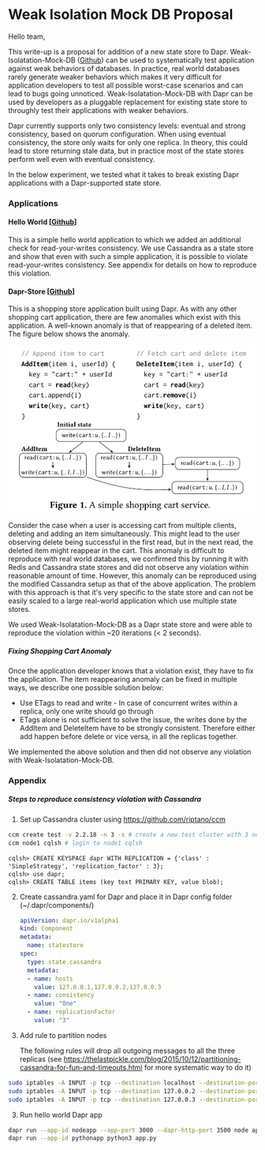 # Weak Isolation Mock DB Proposal

Hello team,

This write-up is a proposal for addition of a new state store to Dapr. Weak-Isolatation-Mock-DB ([Github](https://github.com/microsoft/weak-isolation-mock-db)) can be used to systematically test application against weak behaviors of databases. In practice, real world databases rarely generate weaker behaviors which makes it very difficult for application developers to test all possible worst-case scenarios and can lead to bugs going unnoticed. Weak-Isolatation-Mock-DB with Dapr can be used by developers as a pluggable replacement for existing state store to throughly test their applications with weaker behaviors.



Dapr currently supports only two consistency levels: eventual and strong consistency, based on quorum configuration.  When using eventual consistency, the store only waits for only one replica. In theory, this could lead to store returning stale data, but in practice most of the state stores perform well even with eventual consistency. 

In the below experiment, we tested what it takes to break existing Dapr applications with a Dapr-supported state store.

### Applications

#### Hello World [[Github](https://github.com/dapr/quickstarts/tree/master/hello-world)]

This is a simple hello world application to which we added an additional check for read-your-writes consistency. We use Cassandra as a state store and show that even with such a simple application, it is possible to violate read-your-writes consistency. See appendix for details on how to reproduce this violation.



#### Dapr-Store [[Github](https://github.com/benc-uk/dapr-store)]

This is a shopping store application built using Dapr. As with any other shopping cart application, there are few anomalies which exist with this application. A well-known anomaly is that of reappearing of a deleted item. The figure below shows the anomaly. 



![Shopping Cart Example](shopping_cart_example.png)



Consider the case when a user is accessing cart from multiple clients, deleting and adding an item simultaneously. This might lead to the user observing delete being successful in the first read, but in the next read, the deleted item might reappear in the cart. This anomaly is difficult to reproduce with real world databases, we confirmed this by running it with Redis and Cassandra state stores and did not observe any violation within reasonable amount of time. However, this anomaly can be reproduced using the modified Cassandra setup as that of the above application. The problem with this approach is that it's very specific to the state store and can not be easily scaled to a large real-world application which use multiple state stores.


We used Weak-Isolatation-Mock-DB as a Dapr state store and were able to reproduce the violation within ~20 iterations (< 2 seconds). 

##### Fixing Shopping Cart Anomaly

Once the application developer knows that a violation exist, they have to fix the application. The item reappearing anomaly can be fixed in multiple ways, we describe one possible solution below:

* Use ETags to read and write - In case of concurrent writes within a replica, only one write should go through
* ETags alone is not sufficient to solve the issue, the writes done by the AddItem and DeleteItem have to be strongly consistent. Therefore either add happen before delete or vice versa, in all the replicas together.

We implemented the above solution and then did not observe any violation with Weak-Isolatation-Mock-DB.

### Appendix 

##### Steps to reproduce consistency violation with Cassandra 

1. Set up Cassandra cluster using https://github.com/riptano/ccm

```bash
ccm create test -v 2.2.18 -n 3 -s # create a new test cluster with 3 nodes
ccm node1 cqlsh # login to node1 cqlsh
```

```cassandra
cqlsh> CREATE KEYSPACE dapr WITH REPLICATION = {'class' : 'SimpleStrategy', 'replication_factor' : 3};
cqlsh> use dapr;
cqlsh> CREATE TABLE items (key text PRIMARY KEY, value blob);
```

2. Create cassandra.yaml for Dapr and place it in Dapr config folder (~/.dapr/components/)

   ```yaml
   apiVersion: dapr.io/v1alpha1
   kind: Component
   metadata:
     name: statestore
   spec:
     type: state.cassandra
     metadata:
     - name: hosts
       value: 127.0.0.1,127.0.0.2,127.0.0.3
     - name: consistency
       value: "One"
     - name: replicationFactor
       value: "3"
   ```

   

3. Add rule to partition nodes

   The following rules will drop all outgoing messages to all the three replicas (see https://thelastpickle.com/blog/2015/10/12/partitioning-cassandra-for-fun-and-timeouts.html for more systematic way to do it)

```bash
sudo iptables -A INPUT -p tcp --destination localhost --destination-port 7000 -j DROP
sudo iptables -A INPUT -p tcp --destination 127.0.0.2 --destination-port 7000 -j DROP
sudo iptables -A INPUT -p tcp --destination 127.0.0.3 --destination-port 7000 -j DROP
```

3. Run hello world Dapr app

```bash
dapr run --app-id nodeapp --app-port 3000 --dapr-http-port 3500 node app.js
dapr run --app-id pythonapp python3 app.py
```

